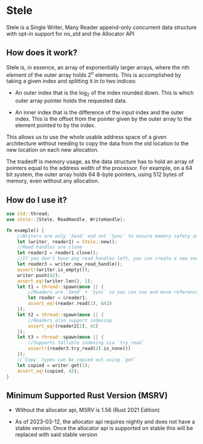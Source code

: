 # Stele
Stele is a Single Writer, Many Reader append-only concurrent data structure with opt-in support for no_std and the Allocator API

## How does it work?

Stele is, in essence, an array of exponentially larger arrays, where the nth element of the outer array holds 2<sup>n</sup> elements. This is accomplished by taking a given index and splitting it in to two indices:

- An outer index that is the log<sub>2</sub> of the index rounded down. This is which outer array pointer holds the requested data.

- An inner index that is the difference of the input index and the outer index. This is the offset from the pointer given by the outer array to the element pointed to by the index.

This allows us to use the whole usable address space of a given architecture without needing to copy the data from the old location to the new location on each new allocation.

The tradeoff is memory usage, as the data structure has to hold an array of pointers equal to the address width of the processor. For example, on a 64 bit system, the outer array holds 64 8-byte pointers, using 512 bytes of memory, even without any allocation.

## How do I use it?

```rust
use std::thread;
use stele::{Stele, ReadHandle, WriteHandle};

fn example() {
    //Writers are only `Send` and not `Sync` to ensure memory safety and avoid races
    let (writer, reader1) = Stele::new();
    //Read handles are clone
    let reader2 = reader1.clone(); 
    //If you don't have any read handles left, you can create a new one from the write handle.
    let reader3 = writer.new_read_handle();
    assert!(writer.is_empty());
    writer.push(42);
    assert_eq!(writer.len(), 1);
    let t1 = thread::spawn(move || {
        //Readers are `Send` + `Sync` so you can use and move references between threads.
        let reader = &reader1;
        assert_eq!(reader.read(1), &42)
    });
    let t2 = thread::spawn(move || {
        //Readers also support indexing
        assert_eq!(reader2[1], 42)
    });
    let t3 = thread::spawn(move || {
        //Supports fallible indexing via `try_read`
        assert!(reader3.try_read(2).is_none())
    });
    //`Copy` types can be copied out using `get`
    let copied = writer.get(1);
    assert_eq!(copied, 42);
}
```

## Minimum Supported Rust Version (MSRV)
- Without the allocator api, MSRV is 1.56 (Rust 2021 Edition)

- As of 2023-03-12, the allocator api requires nightly and does not have a stable version. Once the allocator api is supported on stable this will be replaced with said stable version